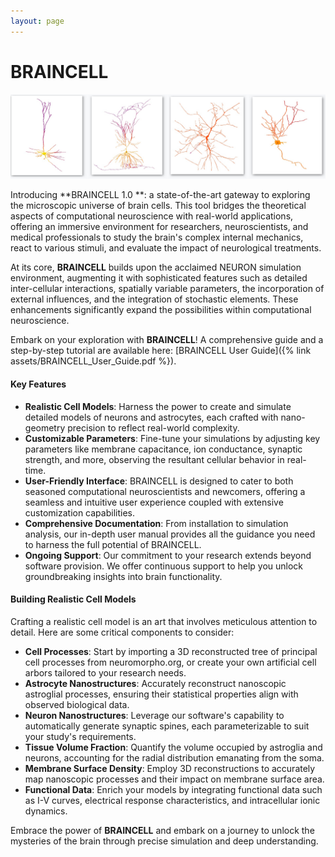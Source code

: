 ```yaml
---
layout: page
---
```

# BRAINCELL
![Detailed Visualization of Neurons](assets/neurons.jpg)

Introducing **BRAINCELL 1.0 **: a state-of-the-art gateway to exploring the microscopic universe of brain cells. 
This tool bridges the theoretical aspects of computational neuroscience with real-world applications, offering 
an immersive environment for researchers, neuroscientists, and medical professionals to study the brain's 
complex internal mechanics, react to various stimuli, and evaluate the impact of neurological treatments.

At its core, **BRAINCELL** builds upon the acclaimed NEURON simulation environment, augmenting it with 
sophisticated features such as detailed inter-cellular interactions, spatially variable parameters, 
the incorporation of external influences, and the integration of stochastic elements. These 
enhancements significantly expand the possibilities within computational neuroscience.

Embark on your exploration with **BRAINCELL**! A comprehensive guide and a step-by-step tutorial are available here:
[BRAINCELL User Guide]({% link assets/BRAINCELL_User_Guide.pdf %}).

#### Key Features

- **Realistic Cell Models**: Harness the power to create and simulate detailed models of neurons and astrocytes, each crafted with nano-geometry precision to reflect real-world complexity.
- **Customizable Parameters**: Fine-tune your simulations by adjusting key parameters like membrane capacitance, ion conductance, synaptic strength, and more, observing the resultant cellular behavior in real-time.
- **User-Friendly Interface**: BRAINCELL is designed to cater to both seasoned computational neuroscientists and newcomers, offering a seamless and intuitive user experience coupled with extensive customization capabilities.
- **Comprehensive Documentation**: From installation to simulation analysis, our in-depth user manual provides all the guidance you need to harness the full potential of BRAINCELL.
- **Ongoing Support**: Our commitment to your research extends beyond software provision. We offer continuous support to help you unlock groundbreaking insights into brain functionality.

#### Building Realistic Cell Models

Crafting a realistic cell model is an art that involves meticulous attention to detail. Here are some critical components to consider:

- **Cell Processes**: Start by importing a 3D reconstructed tree of principal cell processes from neuromorpho.org, or create your own artificial cell arbors tailored to your research needs.
- **Astrocyte Nanostructures**: Accurately reconstruct nanoscopic astroglial processes, ensuring their statistical properties align with observed biological data.
- **Neuron Nanostructures**: Leverage our software's capability to automatically generate synaptic spines, each parameterizable to suit your study's requirements.
- **Tissue Volume Fraction**: Quantify the volume occupied by astroglia and neurons, accounting for the radial distribution emanating from the soma.
- **Membrane Surface Density**: Employ 3D reconstructions to accurately map nanoscopic processes and their impact on membrane surface area.
- **Functional Data**: Enrich your models by integrating functional data such as I-V curves, electrical response characteristics, and intracellular ionic  dynamics.

Embrace the power of **BRAINCELL** and embark on a journey to unlock the mysteries of the brain through precise simulation and deep understanding.

